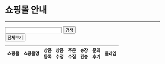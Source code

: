 

<script language="javascript" src="/js/jquery-3.6.0.min.js"></script>
<script type="text/javascript">

    $(document).ready(function() {
        var mall_arr = ['mall0025^^11번가','mall0010^^지마켓','mall0003^^(주)옥션','mall0148^^스마트스토어','mall0184^^쿠팡','mall0012^^(주)인터파크','mall0287^^위메프 파트너2.0','mall0182^^티몬','mall0247^^고도몰5','mall0021^^GS홈쇼핑','mall0020^^CJ온스타일','mall0022^^(주)롯데닷컴','mall0177^^위메프','mall0037^^롯데아이몰','mall0015^^(주)현대홈쇼핑','mall0170^^신세계닷컴2.0','mall0321^^롯데온','mall0286^^카카오톡 스토어','mall0033^^AK몰','mall0284^^카페24','mall0063^^이마트','mall0036^^하프클럽','mall0038^^NS홈쇼핑','mall0060^^1300K','mall0164^^홈앤쇼핑','mall0206^^멸치쇼핑','mall0194^^고도몰','mall0044^^패션플러스','mall0046^^이지웰','mall0094^^바보사랑','mall0054^^아이스타일24(주)','mall0297^^도매꾹','mall0023^^(주)위즈위드','mall0211^^다이소몰','mall0264^^네이버페이','mall0056^^홈플러스','mall0238^^오너클랜(왕도매)','mall0147^^한화갤러리아','mall0305^^10X10','mall0079^^YES24','mall0110^^NH마켓','mall0153^^교보핫트랙스','mall0168^^아트박스','mall0187^^롯데백화점몰','mall0245^^이랜드리테일','mall0181^^하이마트','mall0048^^LF','mall0159^^롯데마트','mall0192^^무신사스토어','mall0113^^오셀러','mall0242^^공영홈쇼핑','mall0258^^머스트잇','mall0212^^K쇼핑','mall0337^^SSG오픈마켓','mall0229^^인터파크 비즈마켓','mall0216^^신세계백화점','mall0266^^SK스토아','mall0276^^베네피아','mall0068^^PLAYER','mall0104^^세상N','mall0202^^WCONCEPT','mall0180^^웰스토리몰2.0','mall0132^^위핑(구:이룬마켓)','mall0219^^후추통','mall0251^^신세계TV쇼핑','mall0291^^펀앤쇼핑','mall0207^^스킨알엑스','mall0220^^AK백화점','mall0201^^(주)현대백화점','mall0289^^쇼핑엔티','mall0160^^가방팝','mall0176^^파미웰','mall0241^^우먼스톡','mall0339^^보리보리','mall0230^^(주)더현대몰','mall0051^^여인닷컴','mall0231^^삼성카드','mall0163^^레이틀리','mall0308^^컴퓨존','mall0156^^GS리테일 복지몰','mall0152^^엔조이뉴욕(레더스)','mall0283^^서울스토어','mall0196^^제로투세븐','mall0222^^한국뱅크앤컴퍼니','mall0227^^리본즈코리아','mall0090^^2001아울렛','mall0288^^크런치 프라이스','mall0226^^농협a마켓','mall0296^^힙합퍼','mall0252^^케이그룹','mall0265^^위메프 셀러마켓','mall0235^^(주)현대리바트','mall0078^^인터파크도서','mall0172^^지트리트','mall0327^^W쇼핑','mall0145^^SBS골프숍','mall0290^^롯데슈퍼','mall0307^^도매의신','mall0333^^몽땅뚝딱몰','mall0300^^하우스미디어','mall0135^^알라딘(SCM)','mall0280^^SSF SHOP','mall0317^^샵바이','mall0186^^아이몰7','mall0208^^골핑','mall0139^^키드키즈','mall0175^^아이스탁몰','mall0119^^홀리스퀘어','mall0173^^와이티몰(놀부닷컴)','mall0237^^ETAH','mall0282^^NCP','mall0085^^웰베이','mall0239^^에듀팡','mall0234^^무궁화 꽃이 피었습니다','mall0311^^우리샵','mall0205^^오테이스트몰','mall0223^^판다코리아','mall0257^^에이랜드','mall0323^^스페셜오퍼','mall0255^^마리오아울렛','mall0329^^셀렉온','mall0200^^엔샵','mall0275^^티빙몰','mall0279^^홈데이몰','mall0281^^놀다가게','mall0330^^까사미아','mall0295^^스마트스코어','mall0301^^투비즈온','mall0136^^알라딘(오픈마켓)','mall0221^^원더플레이스','mall0298^^설성푸드주식회사','mall0302^^LF스퀘어','mall0309^^코즈몰','mall0224^^엘샵','mall0233^^먼슬러','mall0254^^바이폴','mall0268^^스메그코리아','mall0250^^루이스클럽','mall0174^^스타일아이디','mall0269^^슈나이더','mall0324^^T셀파몰','mall0325^^씨스토어','mall0267^^엔터식스','mall0299^^jtbcgolf','mall0316^^어라운드더코너','mall0340^^코오롱몰','mall0341^^알렛츠샵','mall0204^^YIC컴퍼니','mall0179^^스토리웨이몰','mall0195^^티어제로','mall0246^^쇼핑파이','mall0262^^우마켓','mall0274^^멍도리','mall0292^^모게요','mall0338^^골디닷컴','mall0188^^베이스존','mall0213^^알람몰','mall0232^^에이지몰','mall0243^^FINDEN','mall0244^^허그몰','mall0306^^푸딩','mall0322^^패디코리아','mall0332^^LG하우시스 지인몰','mall0215^^하이웨이마트','mall0342^^스타일크루','mall0263^^마카롱팩토리','mall0303^^지니프렌즈'];
        var mall_status = ['Y^^Y^^Y^^Y^^Y^^Y','Y^^Y^^Y^^Y^^Y^^Y','Y^^Y^^Y^^Y^^Y^^Y','Y^^Y^^Y^^Y^^Y^^Y','Y^^Y^^Y^^Y^^Y^^Y','Y^^Y^^Y^^Y^^Y^^Y','Y^^Y^^Y^^Y^^Y^^Y','Y^^Y^^Y^^Y^^Y^^Y','Y^^Y^^Y^^Y^^A^^Y','Y^^Y^^Y^^Y^^Y^^Y','Y^^Y^^Y^^Y^^Y^^Y','Y^^Y^^Y^^Y^^Y^^Y','Y^^Y^^Y^^Y^^Y^^N','Y^^Y^^Y^^Y^^Y^^Y','Y^^Y^^Y^^Y^^Y^^Y','Y^^Y^^Y^^Y^^Y^^Y','Y^^Y^^Y^^Y^^Y^^Y','Y^^Y^^Y^^Y^^Y^^Y','Y^^Y^^Y^^Y^^Y^^Y','Y^^Y^^Y^^Y^^A^^Y','Y^^Y^^Y^^Y^^Y^^Y','Y^^Y^^Y^^Y^^Y^^Y','Y^^Y^^Y^^Y^^Y^^A','Y^^Y^^Y^^Y^^A^^Y','Y^^Y^^Y^^Y^^Y^^N','Y^^Y^^Y^^Y^^Y^^N','Y^^Y^^Y^^Y^^N^^Y','Y^^Y^^Y^^Y^^Y^^Y','Y^^Y^^Y^^Y^^Y^^Y','Y^^Y^^Y^^Y^^N^^Y','Y^^Y^^Y^^Y^^Y^^Y','Y^^Y^^Y^^Y^^Y^^Y','Y^^Y^^Y^^Y^^N^^Y','Y^^Y^^Y^^Y^^Y^^Y','N^^N^^Y^^Y^^N^^N','Y^^Y^^Y^^Y^^Y^^Y','Y^^Y^^Y^^Y^^A^^Y','Y^^Y^^Y^^Y^^Y^^Y','Y^^Y^^Y^^Y^^Y^^Y','Y^^Y^^Y^^Y^^Y^^N','Y^^Y^^N^^N^^N^^N','Y^^Y^^Y^^Y^^A^^Y','Y^^Y^^Y^^Y^^Y^^Y','Y^^Y^^Y^^Y^^Y^^Y','Y^^Y^^Y^^Y^^N^^Y','Y^^Y^^Y^^Y^^Y^^Y','Y^^Y^^Y^^Y^^A^^N','Y^^Y^^Y^^Y^^N^^N','Y^^Y^^Y^^Y^^N^^Y','N^^N^^Y^^Y^^N^^N','Y^^Y^^Y^^Y^^Y^^Y','Y^^Y^^Y^^Y^^Y^^Y','Y^^Y^^Y^^Y^^N^^Y','Y^^Y^^N^^N^^N^^N','Y^^Y^^Y^^Y^^N^^N','Y^^Y^^N^^N^^N^^N','Y^^Y^^Y^^Y^^Y^^Y','Y^^Y^^Y^^Y^^Y^^Y','Y^^Y^^Y^^Y^^N^^Y','Y^^Y^^Y^^Y^^N^^Y','Y^^Y^^Y^^Y^^Y^^Y','Y^^Y^^Y^^Y^^N^^Y','Y^^Y^^Y^^Y^^N^^Y','Y^^Y^^Y^^Y^^N^^Y','Y^^Y^^Y^^Y^^N^^Y','Y^^Y^^Y^^Y^^Y^^Y','Y^^Y^^Y^^Y^^Y^^Y','Y^^Y^^Y^^Y^^Y^^Y','Y^^Y^^Y^^N^^Y^^Y','Y^^Y^^Y^^Y^^Y^^Y','Y^^Y^^Y^^Y^^N^^N','Y^^Y^^Y^^Y^^N^^Y','Y^^Y^^Y^^Y^^Y^^Y','Y^^Y^^Y^^Y^^Y^^Y','Y^^Y^^A^^A^^Y^^A','Y^^Y^^Y^^Y^^N^^N','Y^^Y^^Y^^Y^^Y^^A','Y^^Y^^Y^^Y^^N^^Y','Y^^Y^^Y^^Y^^Y^^Y','Y^^Y^^Y^^Y^^N^^Y','Y^^Y^^Y^^Y^^N^^Y','Y^^Y^^Y^^Y^^Y^^Y','Y^^Y^^Y^^Y^^N^^Y','Y^^Y^^Y^^Y^^N^^N','Y^^Y^^Y^^Y^^N^^Y','Y^^Y^^Y^^Y^^N^^Y','Y^^Y^^Y^^Y^^N^^Y','Y^^Y^^Y^^Y^^Y^^Y','Y^^Y^^Y^^Y^^Y^^Y','Y^^Y^^Y^^Y^^Y^^Y','Y^^Y^^N^^N^^N^^N','Y^^Y^^Y^^Y^^Y^^Y','Y^^Y^^Y^^Y^^N^^N','Y^^Y^^Y^^Y^^N^^Y','Y^^Y^^Y^^Y^^Y^^Y','Y^^Y^^Y^^Y^^N^^N','Y^^Y^^Y^^Y^^N^^A','Y^^Y^^Y^^Y^^Y^^Y','Y^^Y^^Y^^Y^^Y^^Y','Y^^Y^^Y^^Y^^Y^^Y','Y^^Y^^Y^^Y^^N^^Y','Y^^Y^^Y^^Y^^Y^^Y','Y^^Y^^Y^^Y^^A^^Y','Y^^Y^^Y^^Y^^N^^Y','Y^^Y^^Y^^Y^^N^^Y','Y^^N^^N^^N^^N^^N','Y^^Y^^Y^^Y^^N^^Y','Y^^Y^^Y^^Y^^N^^N','Y^^Y^^Y^^Y^^N^^Y','Y^^Y^^Y^^Y^^Y^^Y','Y^^Y^^Y^^Y^^Y^^Y','Y^^Y^^Y^^Y^^N^^N','Y^^Y^^Y^^Y^^Y^^Y','Y^^Y^^Y^^Y^^A^^A','Y^^Y^^Y^^Y^^Y^^Y','Y^^Y^^Y^^Y^^N^^Y','Y^^Y^^Y^^Y^^N^^N','Y^^Y^^Y^^Y^^Y^^Y','Y^^Y^^Y^^Y^^Y^^Y','Y^^Y^^Y^^Y^^N^^Y','Y^^Y^^Y^^Y^^Y^^Y','Y^^Y^^Y^^Y^^N^^N','Y^^Y^^Y^^Y^^Y^^N','Y^^Y^^Y^^Y^^Y^^Y','Y^^Y^^Y^^Y^^A^^Y','Y^^Y^^Y^^Y^^Y^^Y','Y^^Y^^Y^^Y^^Y^^Y','Y^^Y^^Y^^Y^^Y^^Y','Y^^Y^^Y^^Y^^N^^Y','Y^^Y^^Y^^Y^^Y^^Y','Y^^Y^^Y^^Y^^N^^Y','Y^^Y^^Y^^Y^^N^^Y','Y^^Y^^Y^^Y^^Y^^Y','Y^^Y^^A^^A^^A^^A','Y^^Y^^Y^^Y^^Y^^Y','Y^^Y^^Y^^Y^^N^^Y','Y^^Y^^Y^^Y^^A^^Y','Y^^Y^^Y^^Y^^A^^Y','Y^^Y^^Y^^Y^^N^^N','Y^^Y^^Y^^Y^^A^^Y','Y^^Y^^Y^^Y^^Y^^Y','Y^^Y^^Y^^Y^^Y^^Y','Y^^Y^^Y^^Y^^N^^Y','Y^^Y^^Y^^Y^^Y^^Y','Y^^Y^^Y^^Y^^N^^Y','Y^^Y^^Y^^Y^^N^^Y','Y^^Y^^Y^^Y^^Y^^Y','Y^^Y^^Y^^Y^^N^^N','Y^^Y^^Y^^Y^^Y^^Y','Y^^Y^^Y^^Y^^N^^Y','Y^^Y^^Y^^Y^^Y^^A','Y^^Y^^Y^^Y^^Y^^Y','Y^^Y^^Y^^Y^^A^^A','Y^^Y^^Y^^Y^^Y^^Y','Y^^Y^^Y^^Y^^Y^^Y','Y^^Y^^Y^^N^^N^^N','Y^^Y^^Y^^Y^^N^^Y','Y^^Y^^Y^^Y^^A^^A','Y^^Y^^Y^^Y^^Y^^Y','Y^^Y^^Y^^Y^^Y^^Y','Y^^Y^^Y^^Y^^Y^^Y','Y^^Y^^Y^^Y^^Y^^Y','Y^^Y^^Y^^Y^^Y^^Y','Y^^Y^^Y^^Y^^N^^Y','Y^^Y^^Y^^Y^^Y^^N','N^^N^^Y^^Y^^Y^^Y','Y^^Y^^Y^^Y^^Y^^Y'];

        var table_txt = "";
        for(var i = 0; i < mall_arr.length; i++){
            var mall_info = mall_arr[i].split("^^");
            var mall_info2 = mall_status[i].split("^^");
            table_txt += "<tr>";
            table_txt += "<td><img src='https://www.shoplinker.co.kr/images/mall/apply/ico_"+mall_info[0]+".png' /></td>";
            table_txt += "<td><a href='/mall/"+mall_info[0]+"/'>"+mall_info[1]+"</a></td>";
            for(var ii = 0; ii < 6; ii++){
                var use_txt = "X";
                if(mall_info2[ii] == "Y"){use_txt = "O";}
                table_txt += "<td>"+use_txt+"</td>";
            }
            table_txt += "</tr>";
        }
        $("#all_body").html(table_txt);
    });

</script>

# 쇼핑몰 안내

--- 



<html>

<p id="aaa"></p>
<div class="content-wrap">
    <div class="mall-wrap">
        <div class="mall-search-wrap">
            <div class="mall-search-box">
                <div class="mall-search-word">
                    <input type="text" title="쇼핑몰 검색" />
                    <button type="button">검색</button>
                </div>
                <span class="all-view"><button type="button">전체보기</button></span>
            </div>
            <ul class="mall-search-btn">
            </ul>
        </div>
    </div>
    <table class="new-support-mall">
        <thead>
            <tr>
                <th scope="col">쇼핑몰</th>
                <th scope="col">쇼핑몰명</th>
                <th scope="col">상품<br>등록</th>
                <th scope="col">상품<br>수정</th>
                <th scope="col">주문<br>수집</th>
                <th scope="col">송장<br>전송</th>
                <th scope="col">문의<br>후기</th>
                <th scope="col">클레임</th>
            </tr>
        </thead>
        <tbody id = "all_body">
        </tbody>
    </table>
</div>

</html>


<script type="text/javascript">
    $(".mall-search-word button").on("click",function(){
        var schTxt = $(this).prev().val();
        if(!schTxt){
            alert("검색하실 쇼핑몰명을 입력해주세요");
        }else{
            sortKeyword(schTxt);
        };
        return false;
    });

    // 키워드 검색
    function sortKeyword(txt){
        var sortMallEl = $('.new-support-mall tbody tr');
        var resultItem = sortMallEl.filter(function(idx,value){
            return $(value).find('td').eq(1).text().indexOf(txt) >= 0
        });
        if(resultItem.length){
             sortMallEl.show().not(resultItem).hide();
        }else{
            var el = '<tr><td colspan="8" class="no-data"><img src="/images/bg/bg_no_data.png" alt="" /> <strong>'+txt+'</strong> 에 대한 검색 결과가 없습니다</td></tr>';
            sortMallEl.hide();
            sortMallEl.parent().append(el);
            $(".no-data").show();
        };
        $(window).scrollTop(schBoxPos);
    };
</script>